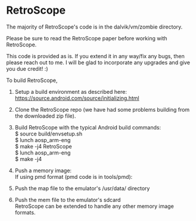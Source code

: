 # RetroScope

The majority of RetroScope's code is in the dalvik/vm/zombie directory.

Please be sure to read the RetroScope paper before working with RetroScope.

This code is provided as is. If you extend it in any way/fix any bugs, then please reach out to me. I will be glad to incorporate any upgrades and give you due credit! :) 

To build RetroScope,<br>
1) Setup a build environment as described here:
https://source.android.com/source/initializing.html

2) Clone the RetroScope repo (we have had some problems building from the downloaded zip file).

3) Build RetroScope with the typical Android build commands:<br>
$ source build/envsetup.sh<br>
$ lunch aosp_arm-eng<br>
$ make -j4 RetroScope<br>
$ lunch aosp_arm-eng<br>
$ make -j4<br>

4) Push a memory image:<br>
If using pmd format (pmd code is in tools/pmd):<br>
1) Push the map file to the emulator's /usr/data/ directory<br>
2) Push the mem file to the emulator's sdcard<br>
RetroScope can be extended to handle any other memory image formats.


